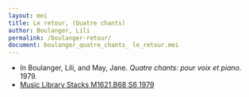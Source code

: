```yaml
---
layout: mei
title: Le retour, (Quatre chants)
author: Boulanger, Lili
permalink: /boulanger-retour/
document: boulanger_quatre_chants_ le_retour.mei
---
```


- In Boulanger, Lili, and May, Jane. *Quatre chants: pour voix et piano.* 1979.
- <a href="https://tufts-primo.hosted.exlibrisgroup.com/permalink/f/bnf7qa/01TUN_ALMA21101047520003851" target="_blank">Music Library Stacks  M1621.B68 S6 1979</a>
